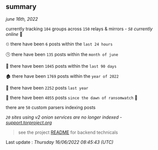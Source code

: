 
## summary
_june 16th, 2022_

currently tracking `104` groups across `150` relays & mirrors - _`58` currently online_ 📡

⏲ there have been `6` posts within the `last 24 hours`

🕓 there have been `135` posts within the `month of june`

📅 there have been `1045` posts within the `last 90 days`

🏚 there have been `1769` posts within the `year of 2022`

🚀 there have been `2252` posts `last year`

🦕 there have been `4055` posts `since the dawn of ransomwatch` 🐣

there are `50` custom parsers indexing posts

_`20` sites using v2 onion services are no longer indexed - [support.torproject.org](https://support.torproject.org/onionservices/v2-deprecation/)_

> see the project [README](https://github.com/jmousqueton/ransomwatch#readme) for backend technicals



Last update : _Thursday 16/06/2022 08:45:43 (UTC)_

